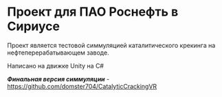 # Проект для ПАО Роснефть в Сириусе

Проект является тестовой симмуляцией каталитического крекинга на нефтеперерабатывающем заводе.

Написано на движке Unity на C#

_**Финальная версия симмуляции**_ - https://github.com/domster704/CatalyticCrackingVR
